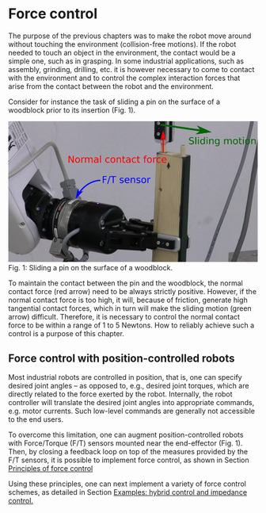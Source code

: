 # Force control

The purpose of the previous chapters was to make the robot move around
without touching the environment (collision-free motions). If the
robot needed to touch an object in the environment, the contact would
be a simple one, such as in grasping. In some industrial applications,
such as assembly, grinding, drilling, etc. it is however necessary to
come to contact with the environment and to control the complex
interaction forces that arise from the contact between the robot and
the environment.

Consider for instance the task of sliding a pin on the surface of a
woodblock prior to its insertion (Fig. 1).

![Pin insertion](../assets/control/pin_insertion.png)
Fig. 1: Sliding a pin on the surface of a woodblock.

To maintain the contact between the pin and the woodblock, the normal
contact force (red arrow) need to be always strictly
positive. However, if the normal contact force is too high, it will,
because of friction, generate high tangential contact forces, which in
turn will make the sliding motion (green arrow) difficult. Therefore,
it is necessary to control the normal contact force to be within a
range of 1 to 5 Newtons. How to reliably achieve such a control is a
purpose of this chapter.

## Force control with position-controlled robots

Most industrial robots are controlled in position, that is, one can
specify desired joint angles – as opposed to, e.g., desired joint
torques, which are directly related to the force exerted by the
robot. Internally, the robot controller will translate the desired
joint angles into appropriate commands, e.g. motor currents. Such
low-level commands are generally not accessible to the end users.

To overcome this limitation, one can augment position-controlled
robots with Force/Torque (F/T) sensors mounted near the end-effector
(Fig. 1). Then, by closing a feedback loop on top of the measures
provided by the F/T sensors, it is possible to implement force
control, as shown in Section [Principles of force
control](principles.md)

Using these principles, one can next implement a variety of force
control schemes, as detailed in Section [Examples: hybrid control and
impedance control.](examples.md)
